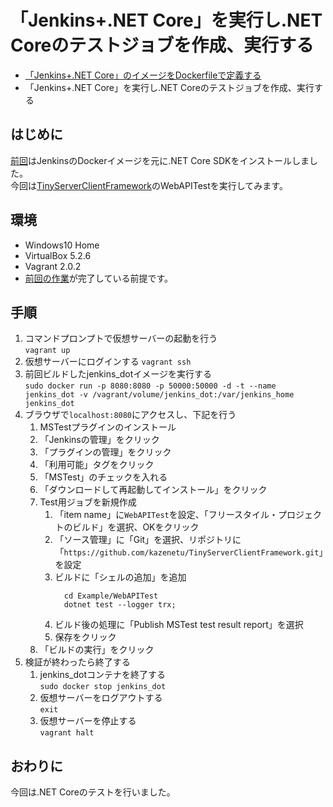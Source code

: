 <a href="#top"></a>
# 「Jenkins+.NET Core」を実行し.NET Coreのテストジョブを作成、実行する
- [「Jenkins+.NET Core」のイメージをDockerfileで定義する](https://github.com/kazenetu/blog-reports/tree/master/reports/25-dockerfile/readme.md)
- 「Jenkins+.NET Core」を実行し.NET Coreのテストジョブを作成、実行する

## はじめに
[前回](https://github.com/kazenetu/blog-reports/tree/master/reports/25-dockerfile/readme.md)はJenkinsのDockerイメージを元に.NET Core SDKをインストールしました。  
今回は[TinyServerClientFramework](https://github.com/kazenetu/TinyServerClientFramework/readme.md)のWebAPITestを実行してみます。

## 環境
- Windows10 Home  
- VirtualBox 5.2.6  
- Vagrant 2.0.2
- [前回の作業](https://github.com/kazenetu/blog-reports/tree/master/reports/25-dockerfile/readme.md)が完了している前提です。

## 手順
1. コマンドプロンプトで仮想サーバーの起動を行う  
    ```vagrant up```
1. 仮想サーバーにログインする 
    ```vagrant ssh```
1. 前回ビルドしたjenkins_dotイメージを実行する  
  ```sudo docker run -p 8080:8080 -p 50000:50000 -d -t --name jenkins_dot -v /vagrant/volume/jenkins_dot:/var/jenkins_home jenkins_dot```
1. ブラウザで```localhost:8080```にアクセスし、下記を行う
    1. MSTestプラグインのインストール
      1. 「Jenkinsの管理」をクリック
      1. 「プラグインの管理」をクリック
      1. 「利用可能」タグをクリック
      1. 「MSTest」のチェックを入れる
      1. 「ダウンロードして再起動してインストール」をクリック
    1. Test用ジョブを新規作成
        1. 「item name」に```WebAPITest```を設定、「フリースタイル・プロジェクトのビルド」を選択、OKをクリック
        1. 「ソース管理」に「Git」を選択、リポジトリに「```https://github.com/kazenetu/TinyServerClientFramework.git```」を設定  
        1. ビルドに「シェルの追加」を追加  
            ```
              cd Example/WebAPITest
              dotnet test --logger trx;
            ```
        1. ビルド後の処理に「Publish MSTest test result report」を選択
        1. 保存をクリック
    1. 「ビルドの実行」をクリック
1. 検証が終わったら終了する
    1. jenkins_dotコンテナを終了する  
       ```sudo docker stop jenkins_dot```
    1. 仮想サーバーをログアウトする  
       ```exit```
    1. 仮想サーバーを停止する  
       ```vagrant halt```

## おわりに
今回は.NET Coreのテストを行いました。  
